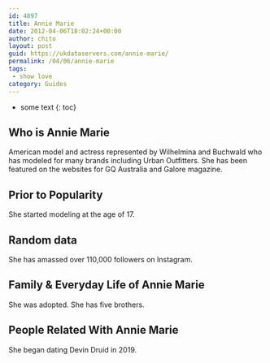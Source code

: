```yaml
---
id: 4897
title: Annie Marie
date: 2012-04-06T18:02:24+00:00
author: chito
layout: post
guid: https://ukdataservers.com/annie-marie/
permalink: /04/06/annie-marie
tags:
 - show love
category: Guides
---
```


* some text
{: toc}
          
          
## Who is  Annie Marie
                  
                  
                  
American model and actress represented by Wilhelmina and Buchwald who has modeled for many brands including Urban Outfitters. She has been featured on the websites for GQ Australia and Galore magazine.
                  
                
                
                
## Prior to Popularity 
                  
                  
                  
She started modeling at the age of 17. 
                  
                
                
                
## Random data 
                  
                  
                  
She has amassed over 110,000 followers on Instagram. 
                  
                
                
                
## Family & Everyday Life of Annie Marie
                  
                  
                  
She was adopted. She has five brothers. 
                  
                
                
                
## People Related With  Annie Marie
                  
                  
                  
She began dating Devin Druid in 2019. 
                  
                
              
            
          
          
          
    
    
  
